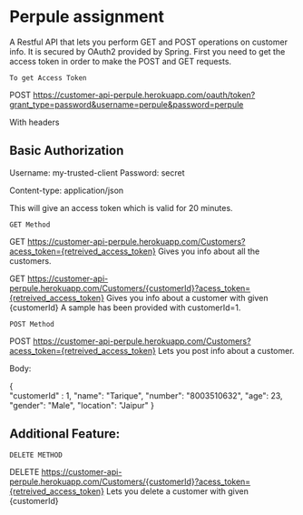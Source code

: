 # Perpule assignment
A Restful API that lets you perform GET and POST operations on customer info.
It is secured by OAuth2 provided by Spring. First you need to get the access token in order to 
make the POST and GET requests.

`To get Access Token`

POST https://customer-api-perpule.herokuapp.com/oauth/token?grant_type=password&username=perpule&password=perpule

With headers

## Basic Authorization

Username: my-trusted-client
Password: secret

Content-type: application/json


This will give an access token which is valid for 20 minutes.


`GET Method`

GET https://customer-api-perpule.herokuapp.com/Customers?acess_token={retreived_access_token}
Gives you info about all the customers.


GET https://customer-api-perpule.herokuapp.com/Customers/{customerId}?acess_token={retreived_access_token}
Gives you info about a customer with given {customerId}
A sample has been provided with customerId=1.


`POST Method`

POST https://customer-api-perpule.herokuapp.com/Customers?acess_token={retreived_access_token}
Lets you post info about a customer.

Body:

{	
		"customerId" : 1,
        "name": "Tarique",
        "number": "8003510632",
        "age": 23,
        "gender": "Male",
        "location": "Jaipur"
}

## Additional Feature:

`DELETE METHOD`

DELETE https://customer-api-perpule.herokuapp.com/Customers/{customerId}?acess_token={retreived_access_token}
Lets you delete a customer with given {customerId}
